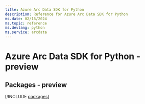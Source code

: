```yaml
---
title: Azure Arc Data SDK for Python
description: Reference for Azure Arc Data SDK for Python
ms.date: 02/16/2024
ms.topic: reference
ms.devlang: python
ms.service: arcdata
---
```

# Azure Arc Data SDK for Python - preview
## Packages - preview
[!INCLUDE [packages](arc-data-index.md)]